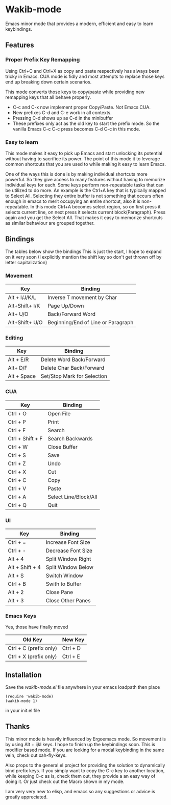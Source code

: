 # Wakib-mode

Emacs minor mode that provides a modern, efficient and easy
to learn keybindings. 

## Features

### Proper Prefix Key Remapping

Using Ctrl+C and Ctrl+X as copy and paste respectively has always been tricky
in Emacs. CUA mode is fidly and most attempts to replace those keys end up breaking
down certain scenarios.

This mode converts those keys to copy/paste while providing new remapping keys
that all behave properly.

* C-c and C-x now implement proper Copy/Paste. Not Emacs CUA.
* New prefixes C-d and C-e work in all contexts.
* Pressing C-d shows up as C-d in the minibuffer
* These prefixes only act as the old key to start the prefix mode. So the vanilla
Emacs C-c C-c press becomes C-d C-c in this mode.


### Easy to learn

This mode makes it easy to pick up Emacs and start unlocking its potential without having
to sacrifice its power. The point of this mode it to leverage common shortcuts that
you are used to while making it easy to learn Emacs.

One of the ways this is done is by making individual shortcuts more powerful. So they give
access to many features without having to memorize individual keys for each.
Some keys perform non-repeatable tasks that can be utilized to do more. An example
is the Ctrl+A key that is typically mapped to Select All. Selecting they entire buffer is
not something that occurs often enough in emacs to merit occupying an entire shortcut, also
it is non-repeatable. In this mode Ctrl+A becomes select region, so on first press it selects
current line, on next press it selects current block(Paragraph). Press again and you get the Select
All. That makes it easy to memorize shortcuts as similar behaviour are grouped together.

## Bindings

The tables below show the bindings
This is just the start, I hope to expand on it very soon
(I explicitly mention the shift key so don't get thrown off by letter capitalization)

### Movement

| Key            | Binding                            |
| ---            | ---                                |
| Alt + I/J/K/L  | Inverse T movement by Char         |
| Alt+Shift+ I/K | Page Up/Down                       |
| Alt+ U/O       | Back/Forward Word                  |
| Alt+Shift+ U/O | Beginning/End of Line or Paragraph |

### Editing

| Key         | Binding                     |
| ---         | ---                         |
| Alt + E/R   | Delete Word Back/Forward    |
| Alt+ D/F    | Delete Char Back/Forward    |
| Alt + Space | Set/Stop Mark for Selection |


### CUA

| Key              | Binding               |
| ---              | ---                   |
| Ctrl + O         | Open File             |
| Ctrl + P         | Print                 |
| Ctrl + F         | Search                |
| Ctrl + Shift + F | Search Backwards      |
| Ctrl + W         | Close Buffer          |
| Ctrl + S         | Save                  |
| Ctrl + Z         | Undo                  |
| Ctrl + X         | Cut                   |
| Ctrl + C         | Copy                  |
| Ctrl + V         | Paste                 |
| Ctrl + A         | Select Line/Block/All |
| Ctrl + Q         | Quit                  |



### UI

| Key             | Binding            |
| ---             | ---                |
| Ctrl + =        | Increase Font Size |
| Ctrl + -        | Decrease Font Size |
| Alt + 4         | Split Window Right |
| Alt + Shift + 4 | Split Window Below |
| Alt + S         | Switch Window      |
| Ctrl + B        | Swith to Buffer    |
| Alt + 2         | Close Pane         |
| Alt + 3         | Close Other Panes  |

### Emacs Keys

Yes, those have finally moved

| Old Key                          | New Key  |
| ---                              | ---      |
| Ctrl + C (prefix only)           | Ctrl + D |
| Ctrl + X (prefix only)           | Ctrl + E |



## Installation

Save the *wakib-mode.el* file anywhere in your emacs loadpath
then place

```
(require 'wakib-mode)
(wakib-mode 1)
```
in your init.el file



## Thanks

This minor mode is heavily influenced by Ergoemacs mode. So movement is by
using Alt + ijkl keys. I hope to finish up the keybindings soon. This is
modifier based mode. If you are looking for a modal keybinding in the same
vein, check out xah-fly-keys.

Also props to the general.el project for providing the solution to
dynamically bind prefix keys. If you simply want to copy the C-c key
to another location, while keeping C-c as is, check them out, they provide a
an easy way of doing it. Or just check out the Macro shown in my mode.

I am very very new to elisp, and emacs so any suggestions or advice is
greatly appreciated.
